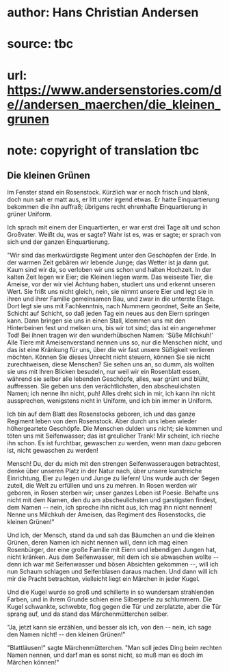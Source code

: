 # author: Hans Christian Andersen
# source: tbc
# url: https://www.andersenstories.com/de//andersen_maerchen/die_kleinen_grunen
# note: copyright of translation tbc

## Die kleinen Grünen 

Im Fenster stand ein Rosenstock. Kürzlich war er noch frisch und blank,
doch nun sah er matt aus, er litt unter irgend etwas. Er hatte
Einquartierung bekommen die ihn auffraß; übrigens recht ehrenhafte
Einquartierung in grüner Uniform.

Ich sprach mit einem der Einquartierten, er war erst drei Tage alt und
schon Großvater. Weißt du, was er sagte? Wahr ist es, was er sagte; er
sprach von sich und der ganzen Einquartierung.

"Wir sind das merkwürdigste Regiment unter den Geschöpfen der Erde. In
der warmen Zeit gebären wir lebende Junge; das Wetter ist ja dann gut.
Kaum sind wir da, so verloben wir uns schon und halten Hochzeit. In der
kalten Zeit legen wir Eier; die Kleinen liegen warm. Das weiseste Tier,
die Ameise, vor der wir viel Achtung haben, studiert uns und erkennt
unseren Wert. Sie frißt uns nicht gleich, nein, sie nimmt unsere Eier
und legt sie in ihren und ihrer Familie gemeinsamen Bau, und zwar in die
unterste Etage. Dort legt sie uns mit Fachkenntnis, nach Nummern
geordnet, Seite an Seite, Schicht auf Schicht, so daß jeden Tag ein
neues aus den Eiern springen kann. Dann bringen sie uns in einen Stall,
klemmen uns mit den Hinterbeinen fest und melken uns, bis wir tot sind;
das ist ein angenehmer Tod! Bei ihnen tragen wir den wunderhübschen
Namen: 'Süße Milchkuh!' Alle Tiere mit Ameisenverstand nennen uns so,
nur die Menschen nicht, und das ist eine Kränkung für uns, über die wir
fast unsere Süßigkeit verlieren möchten. Können Sie dieses Unrecht nicht
steuern, können Sie sie nicht zurechtweisen, diese Menschen? Sie sehen
uns an, so dumm, als wollten sie uns mit ihren Blicken besudeln, nur
weil wir ein Rosenblatt essen, während sie selber alle lebenden
Geschöpfe, alles, war grünt und blüht, auffressen. Sie geben uns den
verächtlichsten, den abscheulichsten Namen; ich nenne ihn nicht, puh!
Alles dreht sich in mir, ich kann ihn nicht aussprechen, wenigstens
nicht in Uniform, und ich bin immer in Uniform.

Ich bin auf dem Blatt des Rosenstocks geboren, ich und das ganze
Regiment leben von dem Rosenstock. Aber durch uns leben wieder
höhergeartete Geschöpfe. Die Menschen dulden uns nicht; sie kommen und
töten uns mit Seifenwasser; das ist greulicher Trank! Mir scheint, ich
rieche ihn schon. Es ist furchtbar, gewaschen zu werden, wenn man dazu
geboren ist, nicht gewaschen zu werden!

Mensch! Du, der du mich mit den strengen Seifenwasseraugen betrachtest,
denke über unseren Platz in der Natur nach, über unsere kunstreiche
Einrichtung, Eier zu legen und Junge zu liefern! Uns wurde auch der
Segen zuteil, die Welt zu erfüllen und uns zu mehren. In Rosen werden
wir geboren, in Rosen sterben wir; unser ganzes Leben ist Poesie.
Behafte uns nicht mit dem Namen, den du am abscheulichsten und
garstigsten findest, dem Namen -- nein, ich spreche ihn nicht aus, ich
mag ihn nicht nennen! Nenne uns Milchkuh der Ameisen, das Regiment des
Rosenstocks, die kleinen Grünen!"

Und ich, der Mensch, stand da und sah das Bäumchen an und die kleinen
Grünen, deren Namen ich nicht nennen will, denn ich mag einen
Rosenbürger, der eine große Familie mit Eiern und lebendigen Jungen hat,
nicht kränken. Aus dem Seifenwasser, mit dem ich sie abwaschen wollte --
denn ich war mit Seifenwasser und bösen Absichten gekommen --, will ich
nun Schaum schlagen und Seifenblasen daraus machen. Und dann will ich
mir die Pracht betrachten, vielleicht liegt ein Märchen in jeder Kugel.

Und die Kugel wurde so groß und schillerte in so wundersam strahlenden
Farben, und in ihrem Grunde schien eine Silberperle zu schlummern. Die
Kugel schwankte, schwebte, flog gegen die Tür und zerplatzte, aber die
Tür sprang auf, und da stand das Märchenmütterchen selber.

"Ja, jetzt kann sie erzählen, und besser als ich, von den -- nein, ich
sage den Namen nicht! -- den kleinen Grünen!"

"Blattläusen!" sagte Märchenmütterchen. "Man soll jedes Ding beim
rechten Namen nennen, und darf man es sonst nicht, so muß man es doch im
Märchen können!"
